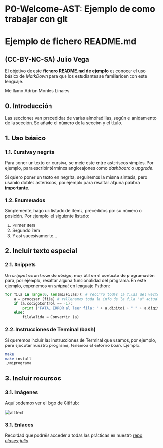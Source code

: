 # P0-Welcome-AST: Ejemplo de como trabajar con git
# Ejemplo de fichero README.md
## (CC-BY-NC-SA) Julio Vega

El objetivo de este **fichero README.md de ejemplo** es conocer el uso básico de *MarkDown* para que los estudiantes se familiaricen con este lenguaje.

Me llamo Adrian Montes Linares

## 0. Introducción

Las secciones van precedidas de varias almohadillas, según el anidamiento de la sección. Se añade el número de la sección y el título.

## 1. Uso básico

### 1.1. Cursiva y negrita

Para poner un texto en cursiva, se mete este entre asteriscos simples. Por ejemplo, para escribir términos anglosajones como *dashboard* o *upgrade*.

Si quiero poner un texto en negrita, seguiremos la misma sintaxis, pero usando dobles asteriscos, por ejemplo para resaltar alguna palabra **importante**.

### 1.2. Enumerados

Simplemente, hago un listado de ítems, precedidos por su número o posición. Por ejemplo, el siguiente listado:

1. Primer ítem
2. Segundo ítem
3. Y así sucesivamente...

## 2. Incluir texto especial

### 2.1. Snippets

Un *snippet* es un trozo de código, muy útil en el contexto de programación para, por ejemplo, resaltar alguna funcionalidad del programa. En este ejemplo, exponemos un *snippet* en lenguaje Python:

```python
for fila in range(0, len(misFilas)): # recorro todas la filas del vector
    a = procesar (fila) # rellenamos toda la info de la fila "a" actual
    if (a.codigoControl == -1):
        print ("FATAL ERROR al leer fila: " + a.digito1 + " " + a.digito2 + ", " + a.tipo)
    else:
        filaValida = Convertir (a)
```

### 2.2. Instrucciones de Terminal (bash)

Si queremos incluir las instrucciones de Terminal que usamos, por ejemplo, para ejecutar nuestro programa, tenemos el entorno *bash*. Ejemplo:

```bash
make
make install
./miprograma
```

## 3. Incluir recursos

### 3.1. Imágenes

Aquí podemos ver el logo de GitHub:

![alt text](https://github.githubassets.com/images/modules/logos_page/GitHub-Logo.png "Logo de GitHub")

### 3.1. Enlaces

Recordad que podréis acceder a todas las prácticas en nuestro [repo *clases-julio*](https://github.com/clases-julio)
